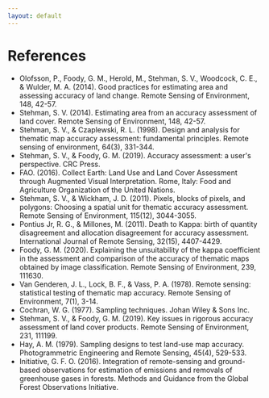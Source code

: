 ```yaml
---
layout: default
---
```


# References

* Olofsson, P., Foody, G. M., Herold, M., Stehman, S. V., Woodcock, C. E., & Wulder, M. A. (2014). Good practices for
  estimating area and assessing accuracy of land change. Remote Sensing of Environment, 148, 42-57.
* Stehman, S. V. (2014). Estimating area from an accuracy assessment of land cover. Remote Sensing of Environment, 148,
  42-57.
* Stehman, S. V., & Czaplewski, R. L. (1998). Design and analysis for thematic map accuracy assessment: fundamental 
  principles. Remote sensing of environment, 64(3), 331-344.
* Stehman, S. V., & Foody, G. M. (2019). Accuracy assessment: a user's perspective. CRC Press.
* FAO. (2016). Collect Earth: Land Use and Land Cover Assessment through Augmented Visual Interpretation. Rome, Italy:
  Food and Agriculture Organization of the United Nations.
* Stehman, S. V., & Wickham, J. D. (2011). Pixels, blocks of pixels, and polygons: Choosing a spatial unit for thematic 
  accuracy assessment. Remote Sensing of Environment, 115(12), 3044-3055.
* Pontius Jr, R. G., & Millones, M. (2011). Death to Kappa: birth of quantity disagreement and allocation disagreement
  for accuracy assessment. International Journal of Remote Sensing, 32(15), 4407-4429.
* Foody, G. M. (2020). Explaining the unsuitability of the kappa coefficient in the assessment and comparison of the
  accuracy of thematic maps obtained by image classification. Remote Sensing of Environment, 239, 111630.
* Van Genderen, J. L., Lock, B. F., & Vass, P. A. (1978). Remote sensing: statistical testing of thematic map accuracy. 
  Remote Sensing of Environment, 7(1), 3-14.
* Cochran, W. G. (1977). Sampling techniques. Johan Wiley & Sons Inc.
* Stehman, S. V., & Foody, G. M. (2019). Key issues in rigorous accuracy assessment of land cover products. Remote Sensing of Environment, 231, 111199.
* Hay, A. M. (1979). Sampling designs to test land-use map accuracy. Photogrammetric Engineering and Remote Sensing, 
  45(4), 529-533.
* Initiative, G. F. O. (2016). Integration of remote-sensing and ground-based observations for estimation of emissions and removals of greenhouse gases in forests. Methods and Guidance from the Global Forest Observations Initiative.